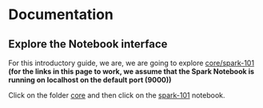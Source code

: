 # Documentation

## Explore the Notebook interface

For this introductory guide, we are, we are going to explore [core/spark-101](http://localhost:9000/notebooks/core/Spark-101.snb)
__(for the links in this page to work, we assume that the Spark Notebook is running on localhost on the default port (9000))__

Click on the folder [core](http://localhost:9000/tree/core) and then click on the [spark-101](http://localhost:9000/notebooks/core/Spark-101.snb) notebook.

